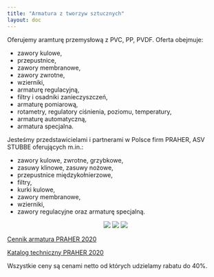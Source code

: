 ```yaml
---
title: "Armatura z tworzyw sztucznych"
layout: doc
---
```

Oferujemy aramturę przemysłową z PVC, PP, PVDF. Oferta obejmuje:

* zawory kulowe,
* przepustnice,
* zawory membranowe,
* zawory zwrotne,
* wzierniki,
* armaturę regulacyjną,
* filtry i osadniki zanieczyszczeń,
* armaturę pomiarową,
* rotametry, regulatory ciśnienia, poziomu, temperatury,
* armaturę automatyczną,
* armatura specjalna.

Jesteśmy przedstawicielami i partnerami w Polsce firm PRAHER, ASV STUBBE oferujących m.in.:

* zawory kulowe, zwrotne, grzybkowe,
* zasuwy klinowe, zasuwy nożowe,
* przepustnice międzykołnierzowe,
* filtry,
* kurki kulowe,
* zawory membranowe,
* wzierniki,
* zawory regulacyjne oraz armaturę specjalną.

<div style="text-align: center">
<a href="https://www.praher-plastics.com/"><img src="https://s3-eu-west-1.amazonaws.com/andreas-biz-pl/logos/praher.jpg" class="logo"></a>
<a href="https://www.asvstubbe.it/"><img src="https://andreas-biz-pl.s3.eu-west-1.amazonaws.com/logos/asv_stubbe.png" class="logo"></a>
<a href="https://www.safi-valves.com/"><img src="https://www.safi-valves.com/" class="logo"></a>
</div>

[Cennik armatura PRAHER 2020](https://s3-eu-west-1.amazonaws.com/andreas-biz-pl/documents/praher-cennik-2019.pdf)

[Katalog techniczny PRAHER 2020](https://s3-eu-west-1.amazonaws.com/andreas-biz-pl/documents/praher-katalog-2019.pdf)


Wszystkie ceny są cenami netto od których udzielamy rabatu do 40%.


